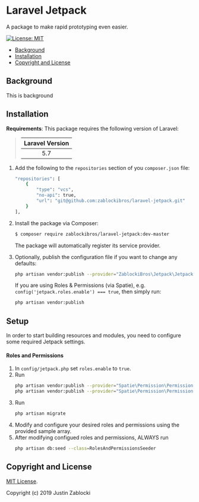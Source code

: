 # Laravel Jetpack

A package to make rapid prototyping even easier.

[![License: MIT](https://img.shields.io/badge/License-MIT-brightgreen.svg?style=flat-square)](https://opensource.org/licenses/MIT)

* [Background](#background)
* [Installation](#installation)
* [Copyright and License](#copyright-and-license)


## Background

This is background

## Installation

**Requirements**: This package requires the following version of Laravel:
> 
> | Laravel Version |
> |:---------------:|
> |       5.7       |

1. Add the following to the `repositories` section of you `composer.json` file:

    ```sh
    "repositories": [
        {
            "type": "vcs",
            "no-api": true,
            "url": "git@github.com:zablockibros/laravel-jetpack.git"
        }
    ],
    ```
    
2. Install the package via Composer:

    ```sh
    $ composer require zablockibros/laravel-jetpack:dev-master
    ```

    The package will automatically register its service provider.

3. Optionally, publish the configuration file if you want to change any defaults:

    ```sh
    php artisan vendor:publish --provider="ZablockiBros\Jetpack\JetpackServiceProvider"
    ```
    If you are using Roles & Permissions (via Spatie), e.g. `config('jetpack.roles.enable') === true`, then simply run:
    ```sh
    php artisan vendor:publish
    ```
## Setup

In order to start building resources and modules, you need to configure some required Jetpack settings.

#### Roles and Permissions

1. In `config/jetpack.php` set `roles.enable` to `true`.
2. Run 
    ```sh 
    php artisan vendor:publish --provider="Spatie\Permission\PermissionServiceProvider" --tag="migrations"
    php artisan vendor:publish --provider="Spatie\Permission\PermissionServiceProvider" --tag="config"
    ```
3. Run
    ```sh
    php artisan migrate
    ```
4. Modify and configure your desired roles and permissions using the provided sample array.
5. After modifying configued roles and permissions, ALWAYS run
    ```sh
    php artisan db:seed --class=RolesAndPermissionsSeeder
    ```

## Copyright and License

[MIT License](LICENSE.md).

Copyright (c) 2019 Justin Zablocki
